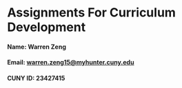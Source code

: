 # Assignments For Curriculum Development
#### Name: Warren Zeng
#### Email: warren.zeng15@myhunter.cuny.edu
#### CUNY ID: 23427415
